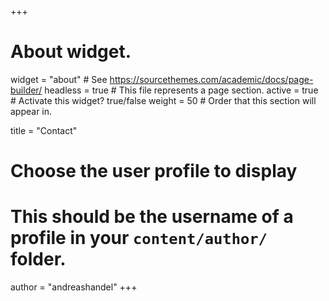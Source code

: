 +++
# About widget.
widget = "about"  # See https://sourcethemes.com/academic/docs/page-builder/
headless = true  # This file represents a page section.
active = true  # Activate this widget? true/false
weight = 50  # Order that this section will appear in.

title = "Contact"

# Choose the user profile to display
# This should be the username of a profile in your `content/author/` folder.
author = "andreashandel"
+++
